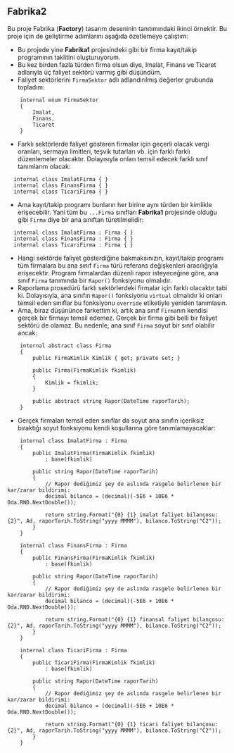 ﻿## Fabrika2
Bu proje Fabrika (**Factory**) tasarım deseninin
tanıtımındaki ikinci örnektir. Bu proje için de geliştirme adımlarını
aşağıda özetlemeye çalıştım:

- Bu projede yine **Fabrika1** projesindeki gibi bir firma
  kayıt/takip programının taklitini oluşturuyorum.
- Bu kez birden fazla türden firma olsun diye,
  Imalat, Finans ve Ticaret adlarıyla üç faliyet sektörü
  varmış gibi düşündüm.
- Faliyet sektörlerini `FirmaSektor` adlı adlandırılmış
  değerler grubunda topladım:
```
    internal enum FirmaSektor
    {
        Imalat,
        Finans,
        Ticaret
    }
```
- Farklı sektörlerde faliyet gösteren firmalar için
  geçerli olacak vergi oranları, sermaya limitleri,
  teşvik tutarları vb. için farklı farklı düzenlemeler
  olacaktır. Dolayısıyla onları temsil edecek farklı
  sınıf tanımlarım olacak:
```
  internal class ImalatFirma { }
  internal class FinansFirma { }
  internal class TicariFirma { }
```
- Ama kayıt/takip programı bunların her birine aynı
  türden bir kimlikle erişecebilir. Yani tüm bu
  `...Firma` sınıfları **Fabrika1** projesinde
  olduğu gibi `Firma` diye bir ana sınıftan türetilmelidir:
```
  internal class ImalatFirma : Firma { }
  internal class FinansFirma : Firma { }
  internal class TicariFirma : Firma { }
```
- Hangi sektörde faliyet gösterdiğine bakmaksınızın,
  kayıt/takip programı tüm firmalara bu ana sınıf
  `Firma` türü referans değişkenleri aracılığıyla
  erişecektir. Program firmalardan düzenli rapor
  isteyeceğine göre, ana sınıf `Firma` tanımında
  bir `Rapor()` fonksiyonu olmalıdır.
- Raporlama prosedürü farklı sektörlerdeki firmalar
  için farklı olacaktır tabi ki. Dolayısıyla,
  ana sınıfın `Rapor()` fonksiyonu `virtual` olmalıdır ki
  onları temsil eden sınıflar bu fonksiyonu `override`
  etiketiyle yeniden tanımlasın.
- Ama, biraz düşününce farkettim ki, artık ana sınıf
  `Firma`nın kendisi gerçek bir firmayı temsil edemez.
  Gerçek bir firma gibi belli bir faliyet sektörü de olamaz.
  Bu nedenle, ana sınıf `Firma` soyut bir sınıf olabilir ancak:
```
    internal abstract class Firma
    {
        public FirmaKimlik Kimlik { get; private set; }

        public Firma(FirmaKimlik fkimlik)
        {
            Kimlik = fkimlik;
        }

        public abstract string Rapor(DateTime raporTarih);
    }
```
- Gerçek firmaları temsil eden sınıflar da soyut ana sınıfın
  içeriksiz bıraktığı soyut fonksiyonu kendi koşullarına göre
  tanımlamayacaklar:
```
    internal class ImalatFirma : Firma
    {
        public ImalatFirma(FirmaKimlik fkimlik)
            : base(fkimlik)

        public string Rapor(DateTime raporTarih)
        {
            // Rapor dediğimiz şey de aslında rasgele belirlenen bir kar/zarar bildirimi:
            decimal bilanco = (decimal)(-5E6 + 10E6 * Oda.RND.NextDouble());

            return string.Format("{0} {1} imalat faliyet bilançosu: {2}", Ad, raporTarih.ToString("yyyy MMMM"), bilanco.ToString("C2"));
        }
    }

    internal class FinansFirma : Firma
    {
        public FinansFirma(FirmaKimlik fkimlik)
            : base(fkimlik)

        public string Rapor(DateTime raporTarih)
        {
            // Rapor dediğimiz şey de aslında rasgele belirlenen bir kar/zarar bildirimi:
            decimal bilanco = (decimal)(-5E6 + 10E6 * Oda.RND.NextDouble());

            return string.Format("{0} {1} finansal faliyet bilançosu: {2}", Ad, raporTarih.ToString("yyyy MMMM"), bilanco.ToString("C2"));
        }
    }

    internal class TicariFirma : Firma
    {
        public TicariFirma(FirmaKimlik fkimlik)
            : base(fkimlik)

        public string Rapor(DateTime raporTarih)
        {
            // Rapor dediğimiz şey de aslında rasgele belirlenen bir kar/zarar bildirimi:
            decimal bilanco = (decimal)(-5E6 + 10E6 * Oda.RND.NextDouble());

            return string.Format("{0} {1} ticari faliyet bilançosu: {2}", Ad, raporTarih.ToString("yyyy MMMM"), bilanco.ToString("C2"));
        }
    }
```

